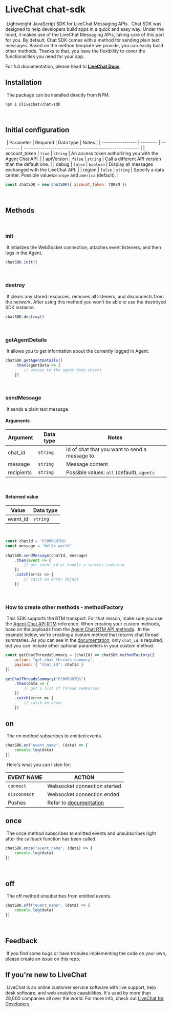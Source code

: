 # LiveChat chat-sdk
​
Lightweight JavaScript SDK for LiveChat Messaging APIs.
​
Chat SDK was designed to help developers build apps in a quick and easy way. Under the hood, it makes use of the LiveChat Messaging APIs, taking care of this part for you. By default, Chat SDK comes with a method for sending plain text messages. Based on the method template we provide, you can easily build other methods. Thanks to that, you have the flexibility to cover the functionalities you need for your app.
​

For full documentation, please head to __[LiveChat Docs](https://developers.livechatinc.com/docs/feature/chat-sdk/messaging/chat-sdk/)__.
​
## Installation
​
The package can be installed directly from NPM.
​
```
npm i @livechat/chat-sdk
```
​
## Initial configuration
​
| Parameter         | Required | Data type | Notes                                                    |
| ----------------- | -------- | --------- | -------------------------------------------------------- |
| account_token     | `true`   | `string`  | An access token authorizing you with the Agent Chat API. |
| apiVersion        | `false`  | `string`  | Call a different API version than the default one.       |
| debug             | `false`  | `boolean` | Display all messages exchanged with the LiveChat API.    |
| region            | `false`  | `string`  | Specify a data center. Possible values:`europe` and `america` (default). |
​
```js
const chatSDK = new ChatSDK({ account_token: TOKEN })
```
​
## Methods
​
### init
​
It intializes the WebSocket connection, attaches event listeners, and then logs in the Agent.
​
```js
chatSDK.init() 
```
​
### destroy
​
It clears any stored resources, removes all listeners, and disconnects from the network. After using this method you won't be able to use the destroyed SDK instance.
​
```js
chatSDK.destroy()
```
​
### getAgentDetails
​
It allows you to get information about the currently logged in Agent.
​
```js
chatSDK.getAgentDetails() 
    .then(agentData => {
        // access to the agent data object
    }) 
```
​
### sendMessage
​
It sends a plain text message.
​
#### Arguments
| Argument   | Data type | Notes                                       |
| ---------- | --------- | ------------------------------------------- |
| chat_id    | `string`  | Id of chat that you want to send a message to. |
| message    | `string`  | Message content                             |
| recipients | `string`  | Possible values: `all` (default), `agents`  |
​
#### Returned value 
| Value      | Data type |
| ---------- | --------- |
| event_id   | `string`  |
​
```js
const chatId = 'PJ0MRSHTDG'
const message = 'Hello world'
​
chatSDK.sendMessage(chatId, message)
    .then(event => {
        // get event_id or handle a success scenario
    })
    .catch(error => {
        // catch an error object
    })
```
​
### How to create other methods - methodFactory
​
This SDK supports the RTM transport. For that reason, make sure you use the [Agent Chat API RTM](https://developers.labs.livechatinc.com/docs/feature/chat-sdk/messaging/agent-chat-api/rtm-reference) reference. When creating your custom methods, base on the payloads from the [Agent Chat RTM API methods](https://developers.labs.livechatinc.com/docs/feature/chat-sdk/messaging/agent-chat-api/rtm-reference/#methods).
​
In the example below, we're creating a custom method that returns chat thread summaries. As you can see in the [documentation](https://developers.labs.livechatinc.com/docs/feature/chat-sdk/messaging/agent-chat-api/rtm-reference/#get-chat-threads-summary), only `chat_id` is required, but you can include other optional parameters in your custom method.
​
```js
const getChatThreadsSummary = (chatId) => chatSDK.methodFactory({
    action: "get_chat_threads_summary",
    payload: { "chat_id": chatId }
})
​
getChatThreadsSummary("PJ0MRSHTDG")
    .then(data => {
        // get a list of thread summaries
    })
    .catch(error => {
        // catch an error
    })
```
## on
​
The on method subscribes to emitted events.
​
```js
chatSDK.on("event_name", (data) => {
    console.log(data)
})
```
​
Here's what you can listen for:

| EVENT NAME    | ACTION                          |
| ------------- | ------------------------------- |
| `connect`	    | Websocket connection started    |
| `disconnect`	| Websocket connection ended      |
| Pushes	    | Refer to [documentation](https://developers.labs.livechatinc.com/docs/feature/chat-sdk/messaging/agent-chat-api/rtm-reference/#pushes)          |

## once
​
The once method subscribes to emitted events and unsubscribes right after the callback function has been called.
​
```js
chatSDK.once("event_name", (data) => {
    console.log(data)
})
```
​
## off
​
The off method unsubsribes from emitted events.
​
```js
chatSDK.off("event_name", (data) => {
    console.log(data)
})
```
​
## Feedback
​
If you find some bugs or have trobules implementing the code on your own, please create an issue on this repo.
​
## If you're new to LiveChat
​
LiveChat is an online customer service software with live support, help desk software, and web analytics capabilities. It's used by more than 28,000 companies all over the world. For more info, check out [LiveChat for Developers](https://developers.livechatinc.com).